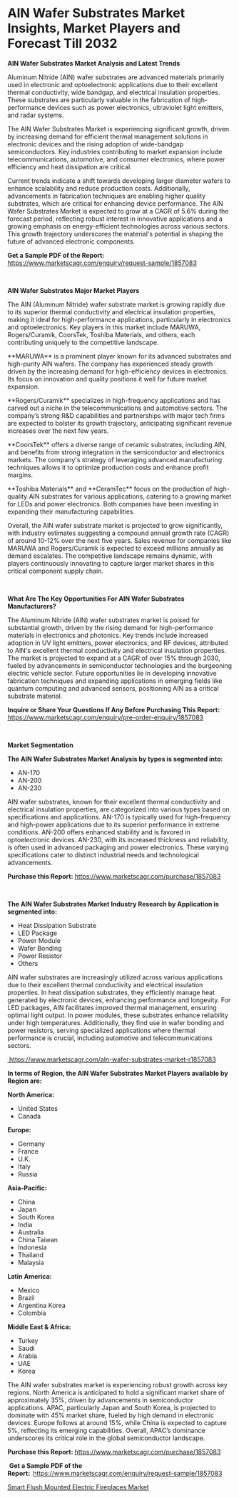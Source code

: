 <p><h1>AlN Wafer Substrates Market Insights, Market Players and Forecast Till 2032</h1></p><p><strong>AlN Wafer Substrates Market Analysis and Latest Trends</strong></p>
<p><p>Aluminum Nitride (AlN) wafer substrates are advanced materials primarily used in electronic and optoelectronic applications due to their excellent thermal conductivity, wide bandgap, and electrical insulation properties. These substrates are particularly valuable in the fabrication of high-performance devices such as power electronics, ultraviolet light emitters, and radar systems.</p><p>The AlN Wafer Substrates Market is experiencing significant growth, driven by increasing demand for efficient thermal management solutions in electronic devices and the rising adoption of wide-bandgap semiconductors. Key industries contributing to market expansion include telecommunications, automotive, and consumer electronics, where power efficiency and heat dissipation are critical.</p><p>Current trends indicate a shift towards developing larger diameter wafers to enhance scalability and reduce production costs. Additionally, advancements in fabrication techniques are enabling higher quality substrates, which are critical for enhancing device performance. The AlN Wafer Substrates Market is expected to grow at a CAGR of 5.6% during the forecast period, reflecting robust interest in innovative applications and a growing emphasis on energy-efficient technologies across various sectors. This growth trajectory underscores the material's potential in shaping the future of advanced electronic components.</p></p>
<p><strong>Get a Sample PDF of the Report:&nbsp;</strong> <a href="https://www.marketscagr.com/enquiry/request-sample/1857083?utm_campaign=2882&utm_medium=2&utm_source=Github&utm_content=ia&utm_term=27032025&utm_id=aln-wafer-substrates">https://www.marketscagr.com/enquiry/request-sample/1857083</a></p>
<p>&nbsp;</p>
<p><strong>AlN Wafer Substrates Major Market Players</strong></p>
<p><p>The AlN (Aluminum Nitride) wafer substrate market is growing rapidly due to its superior thermal conductivity and electrical insulation properties, making it ideal for high-performance applications, particularly in electronics and optoelectronics. Key players in this market include MARUWA, Rogers/Curamik, CoorsTek, Toshiba Materials, and others, each contributing uniquely to the competitive landscape.</p><p>**MARUWA** is a prominent player known for its advanced substrates and high-purity AlN wafers. The company has experienced steady growth driven by the increasing demand for high-efficiency devices in electronics. Its focus on innovation and quality positions it well for future market expansion.</p><p>**Rogers/Curamik** specializes in high-frequency applications and has carved out a niche in the telecommunications and automotive sectors. The company’s strong R&D capabilities and partnerships with major tech firms are expected to bolster its growth trajectory, anticipating significant revenue increases over the next few years.</p><p>**CoorsTek** offers a diverse range of ceramic substrates, including AlN, and benefits from strong integration in the semiconductor and electronics markets. The company's strategy of leveraging advanced manufacturing techniques allows it to optimize production costs and enhance profit margins.</p><p>**Toshiba Materials** and **CeramTec** focus on the production of high-quality AlN substrates for various applications, catering to a growing market for LEDs and power electronics. Both companies have been investing in expanding their manufacturing capabilities.</p><p>Overall, the AlN wafer substrate market is projected to grow significantly, with industry estimates suggesting a compound annual growth rate (CAGR) of around 10-12% over the next five years. Sales revenue for companies like MARUWA and Rogers/Curamik is expected to exceed millions annually as demand escalates. The competitive landscape remains dynamic, with players continuously innovating to capture larger market shares in this critical component supply chain.</p></p>
<p>&nbsp;</p>
<p><strong>What Are The Key Opportunities For AlN Wafer Substrates Manufacturers?</strong></p>
<p><p>The Aluminum Nitride (AlN) wafer substrates market is poised for substantial growth, driven by the rising demand for high-performance materials in electronics and photonics. Key trends include increased adoption in UV light emitters, power electronics, and RF devices, attributed to AlN's excellent thermal conductivity and electrical insulation properties. The market is projected to expand at a CAGR of over 15% through 2030, fueled by advancements in semiconductor technologies and the burgeoning electric vehicle sector. Future opportunities lie in developing innovative fabrication techniques and expanding applications in emerging fields like quantum computing and advanced sensors, positioning AlN as a critical substrate material.</p></p>
<p><strong>Inquire or Share Your Questions If Any Before Purchasing This Report:</strong> <a href="https://www.marketscagr.com/enquiry/pre-order-enquiry/1857083?utm_campaign=2882&utm_medium=2&utm_source=Github&utm_content=ia&utm_term=27032025&utm_id=aln-wafer-substrates">https://www.marketscagr.com/enquiry/pre-order-enquiry/1857083</a></p>
<p>&nbsp;</p>
<p><strong>Market Segmentation</strong></p>
<p><strong>The AlN Wafer Substrates Market Analysis by types is segmented into:</strong></p>
<p><ul><li>AN-170</li><li>AN-200</li><li>AN-230</li></ul></p>
<p><p>AlN wafer substrates, known for their excellent thermal conductivity and electrical insulation properties, are categorized into various types based on specifications and applications. AN-170 is typically used for high-frequency and high-power applications due to its superior performance in extreme conditions. AN-200 offers enhanced stability and is favored in optoelectronic devices. AN-230, with its increased thickness and reliability, is often used in advanced packaging and power electronics. These varying specifications cater to distinct industrial needs and technological advancements.</p></p>
<p><strong>Purchase this Report:&nbsp;</strong><a href="https://www.marketscagr.com/purchase/1857083?utm_campaign=2882&utm_medium=2&utm_source=Github&utm_content=ia&utm_term=27032025&utm_id=aln-wafer-substrates">https://www.marketscagr.com/purchase/1857083</a></p>
<p>&nbsp;</p>
<p><strong>The AlN Wafer Substrates Market Industry Research by Application is segmented into:</strong></p>
<p><ul><li>Heat Dissipation Substrate</li><li>LED Package</li><li>Power Module</li><li>Wafer Bonding</li><li>Power Resistor</li><li>Others</li></ul></p>
<p><p>AlN wafer substrates are increasingly utilized across various applications due to their excellent thermal conductivity and electrical insulation properties. In heat dissipation substrates, they efficiently manage heat generated by electronic devices, enhancing performance and longevity. For LED packages, AlN facilitates improved thermal management, ensuring optimal light output. In power modules, these substrates enhance reliability under high temperatures. Additionally, they find use in wafer bonding and power resistors, serving specialized applications where thermal performance is crucial, including automotive and telecommunications sectors.</p></p>
<p><a href="https://www.marketscagr.com/aln-wafer-substrates-market-r1857083?utm_campaign=2882&utm_medium=2&utm_source=Github&utm_content=ia&utm_term=27032025&utm_id=aln-wafer-substrates">&nbsp;https://www.marketscagr.com/aln-wafer-substrates-market-r1857083</a></p>
<p><strong>In terms of Region, the AlN Wafer Substrates Market Players available by Region are:</strong></p>
<p>
    <p> <strong> North America: </strong>
        <ul>
            <li>United States</li>
            <li>Canada</li>
        </ul>
        </p> 
    <p> <strong> Europe: </strong>
        <ul>
            <li>Germany</li>
            <li>France</li>
            <li>U.K.</li>
            <li>Italy</li>
            <li>Russia</li>
        </ul>
        </p> 
    <p> <strong> Asia-Pacific: </strong>
        <ul>
            <li>China</li>
            <li>Japan</li>
            <li>South Korea</li>
            <li>India</li>
            <li>Australia</li>
            <li>China Taiwan</li>
            <li>Indonesia</li>
            <li>Thailand</li>
            <li>Malaysia</li>
        </ul>
        </p> 
    <p> <strong> Latin America: </strong>
        <ul>
            <li>Mexico</li>
            <li>Brazil</li>
            <li>Argentina Korea</li>
            <li>Colombia</li>
        </ul>
        </p> 
    <p> <strong> Middle East & Africa: </strong>
        <ul>
            <li>Turkey</li>
            <li>Saudi</li>
            <li>Arabia</li>
            <li>UAE</li>
            <li>Korea</li>
        </ul>
    </p>
    </p>
<p><p>The AlN wafer substrates market is experiencing robust growth across key regions. North America is anticipated to hold a significant market share of approximately 35%, driven by advancements in semiconductor applications. APAC, particularly Japan and South Korea, is projected to dominate with 45% market share, fueled by high demand in electronic devices. Europe follows at around 15%, while China is expected to capture 5%, reflecting its emerging capabilities. Overall, APAC’s dominance underscores its critical role in the global semiconductor landscape.</p></p>
<p><strong>Purchase this Report: </strong><a href="https://www.marketscagr.com/purchase/1857083?utm_campaign=2882&utm_medium=2&utm_source=Github&utm_content=ia&utm_term=27032025&utm_id=aln-wafer-substrates">https://www.marketscagr.com/purchase/1857083</a></p>
<p>&nbsp;<strong>Get a Sample PDF of the Report:&nbsp;&nbsp;</strong><a href="https://www.marketscagr.com/enquiry/request-sample/1857083?utm_campaign=2882&utm_medium=2&utm_source=Github&utm_content=ia&utm_term=27032025&utm_id=aln-wafer-substrates">https://www.marketscagr.com/enquiry/request-sample/1857083</a></p>
<p><strong></strong></p>
<p><p><a href="https://github.com/carendesrochers299/Market-Research-Report-List-1/blob/main/smart-flush-mounted-electric-fireplaces-market.md?utm_campaign=2882&utm_medium=2&utm_source=Github&utm_content=ia&utm_term=27032025&utm_id=aln-wafer-substrates">Smart Flush Mounted Electric Fireplaces Market</a></p></p>
